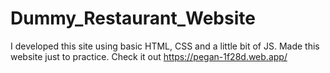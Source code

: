 # Dummy_Restaurant_Website
I developed this site using basic HTML, CSS and a little bit of JS. Made this website just to practice. Check it out https://pegan-1f28d.web.app/
